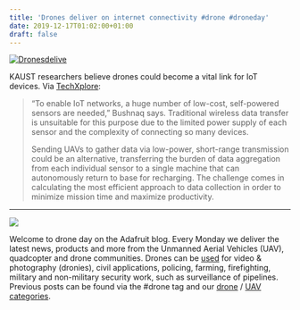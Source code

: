 ```yaml
---
title: 'Drones deliver on internet connectivity #drone #droneday'
date: 2019-12-17T01:02:00+01:00
draft: false
---
```


[![Dronesdelive](https://cdn-blog.adafruit.com/uploads/2019/12/dronesdelive.jpg "dronesdelive.jpg")](https://techxplore.com/news/2019-12-drones-internet.html)

KAUST researchers believe drones could become a vital link for IoT devices. Via [TechXplore](https://techxplore.com/news/2019-12-drones-internet.html):

> “To enable IoT networks, a huge number of low-cost, self-powered sensors are needed,” Bushnaq says. Traditional wireless data transfer is unsuitable for this purpose due to the limited power supply of each sensor and the complexity of connecting so many devices.
> 
> Sending UAVs to gather data via low-power, short-range transmission could be an alternative, transferring the burden of data aggregation from each individual sensor to a single machine that can autonomously return to base for recharging. The challenge comes in calculating the most efficient approach to data collection in order to minimize mission time and maximize productivity.

* * *

[![](https://cdn-blog.adafruit.com/uploads/2014/04/drone.jpg)](http://www.adafruit.com/blog/category/drones/)

Welcome to drone day on the Adafruit blog. Every Monday we deliver the latest news, products and more from the Unmanned Aerial Vehicles (UAV), quadcopter and drone communities. Drones can be [used](http://en.wikipedia.org/wiki/Unmanned_aerial_vehicle) for video & photography (dronies), civil applications, policing, farming, firefighting, military and non-military security work, such as surveillance of pipelines. Previous posts can be found via the #drone tag and our [drone](http://www.adafruit.com/blog/category/drones/) / [UAV categories](https://www.adafruit.com/blog/category/uavs/).
